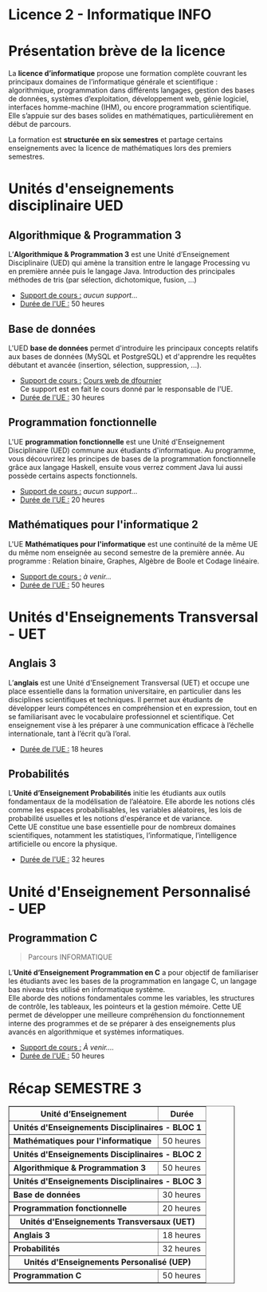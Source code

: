 # Licence 2 - Informatique INFO
# Présentation brève de la licence
La **licence d’informatique** propose une formation complète couvrant les principaux domaines de l’informatique générale et scientifique : algorithmique, programmation dans différents langages, gestion des bases de données, systèmes d’exploitation, développement web, génie logiciel, interfaces homme-machine (IHM), ou encore programmation scientifique.  
Elle s’appuie sur des bases solides en mathématiques, particulièrement en début de parcours.

La formation est **structurée en six semestres** et partage certains enseignements avec la licence de mathématiques lors des premiers semestres.
# Unités d'enseignements disciplinaire UED
## Algorithmique & Programmation 3
L’**Algorithmique & Programmation 3** est une Unité d’Enseignement Disciplinaire (UED) qui amène la transition entre le langage Processing vu en première année puis le langage Java. Introduction des principales méthodes de tris (par sélection, dichotomique, fusion, ...)
- <u>Support de cours :</u> *aucun support...*
- <u>Durée de l'UE :</u> 50 heures

## Base de données
L'UED **base de données** permet d'introduire les principaux concepts relatifs aux bases de données (MySQL et PostgreSQL) et d'apprendre les requêtes débutant et avancée (insertion, sélection, suppression, ...).
- <u>Support de cours :</u> [Cours web de dfournier](https://litis.univ-lehavre.fr/~fournier/SGBD/coursSGBD_L2.php)
  <br/>Ce support est en fait le cours donné par le responsable de l'UE.
- <u>Durée de l'UE :</u> 30 heures

## Programmation fonctionnelle
L'UE **programmation fonctionnelle** est une Unité d'Enseignement Disciplinaire (UED) commune aux étudiants d'informatique. Au programme, vous découvrirez les principes de bases de la programmation fonctionnelle grâce aux langage Haskell, ensuite vous verrez comment Java lui aussi possède certains aspects fonctionnels.
- <u>Support de cours :</u> *aucun support...*
- <u>Durée de l'UE :</u> 20 heures

## Mathématiques pour l'informatique 2
L'UE **Mathématiques pour l'informatique** est une continuité de la même UE du même nom enseignée au second semestre de la première année. Au programme : Relation binaire, Graphes, Algèbre de Boole et Codage linéaire.
- <u>Support de cours :</u> *à venir...*
- <u>Durée de l'UE :</u> 50 heures

# Unités d'Enseignements Transversal - UET
## Anglais 3
L’**anglais** est une Unité d'Enseignement Transversal (UET) et occupe une place essentielle dans la formation universitaire, en particulier dans les disciplines scientifiques et techniques. Il permet aux étudiants de développer leurs compétences en compréhension et en expression, tout en se familiarisant avec le vocabulaire professionnel et scientifique. Cet enseignement vise à les préparer à une communication efficace à l’échelle internationale, tant à l’écrit qu’à l’oral.
- <u>Durée de l'UE :</u> 18 heures

## Probabilités
L’**Unité d’Enseignement Probabilités** initie les étudiants aux outils fondamentaux de la modélisation de l’aléatoire. Elle aborde les notions clés comme les espaces probabilisables, les variables aléatoires, les lois de probabilité usuelles et les notions d'espérance et de variance.  
Cette UE constitue une base essentielle pour de nombreux domaines scientifiques, notamment les statistiques, l’informatique, l’intelligence artificielle ou encore la physique.
- <u>Durée de l'UE :</u> 32 heures

# Unité d'Enseignement Personnalisé - UEP
## Programmation C
>Parcours INFORMATIQUE

L’**Unité d’Enseignement Programmation en C** a pour objectif de familiariser les étudiants avec les bases de la programmation en langage C, un langage bas niveau très utilisé en informatique système.  
Elle aborde des notions fondamentales comme les variables, les structures de contrôle, les tableaux, les pointeurs et la gestion mémoire. Cette UE permet de développer une meilleure compréhension du fonctionnement interne des programmes et de se préparer à des enseignements plus avancés en algorithmique et systèmes informatiques.
- <u>Support de cours :</u> *À venir....*
- <u>Durée de l'UE :</u> 50 heures

# Récap SEMESTRE 3

<table border="1" cellpadding="8" cellspacing="0" style="border-collapse: collapse; width: 90%;">
  <thead>
    <tr>
      <th>Unité d’Enseignement</th>
      <th>Durée</th>
    </tr>
  </thead>
  <tbody>
	  <tr>
      <td colspan="2" style="font-weight: bold; text-align: center;">Unités d'Enseignements Disciplinaires - BLOC 1</td>
    </tr>
    <tr>
      <td><strong>Mathématiques pour l'informatique</strong></td>
      <td>50 heures</td>
    </tr>
    <tr>
      <td colspan="2" style="font-weight: bold; text-align: center;">Unités d'Enseignements Disciplinaires - BLOC 2</td>
    </tr>
    <tr>
      <td><strong>Algorithmique & Programmation 3</strong></td>
      <td>50 heures</td>
    </tr>
    <tr>
      <td colspan="2" style="font-weight: bold; text-align: center;">Unités d'Enseignements Disciplinaires - BLOC 3</td>
    </tr>
    <tr>
      <td><strong>Base de données</strong></td>
      <td>30 heures</td>
    </tr>
    <tr>
      <td><strong>Programmation fonctionnelle</strong></td>
      <td>20 heures</td>
    </tr>
    <tr>
      <td colspan="2" style="font-weight: bold; text-align: center;">Unités d'Enseignements Transversaux (UET)</td>
    </tr>
    <tr>
      <td><strong>Anglais 3</strong></td>
      <td>18 heures</td>
    </tr>
    <tr>
      <td><strong>Probabilités</strong></td>
      <td>32 heures</td>
    </tr>
    <tr>
    <tr>
      <td colspan="2" style="font-weight: bold; text-align: center;">Unités d'Enseignements Personalisé (UEP)</td>
    </tr>
    <tr>
      <td><strong>Programmation C</strong></td>
      <td>50 heures</td>
    </tr>
</tbody>
</table>


